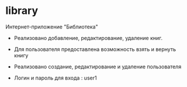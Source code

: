 # library
Интернет-приложение "Библиотека"

* Реализовано добавление, редактирование, удаление книг.
* Для пользователя предоставлена возможность взять и вернуть книгу
* Реализовано создание, редактирование и удаление пользователя

* Логин и пароль для входа : user1
